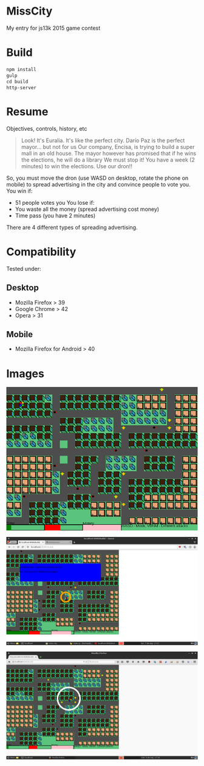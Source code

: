 # MissCity

My entry for js13k 2015 game contest

# Build

```
npm install
gulp
cd build
http-server
```

# Resume

Objectives, controls, history, etc

> Look! It's Euralia. It's like the perfect city. Darío Paz is the perfect mayor... but not for us
> Our company, Encisa, is trying to build a super mall in an old house.
> The mayor however has promised that if he wins the elections, he will do a library
> We must stop it! You have a week (2 minutes) to win the elections. Use our dron!!

So, you must move the dron (use WASD on desktop, rotate the phone on mobile) to spread advertising in the city and convince people to vote you.
You win if: 
 * 51 people votes you
You lose if:
 * You waste all the money (spread advertising cost money)
 * Time pass (you have 2 minutes)
 
There are 4 different types of spreading advertising.

# Compatibility

Tested under: 

## Desktop

* Mozilla Firefox > 39
* Google Chrome > 42
* Opera > 31

## Mobile

* Mozilla Firefox for Android > 40

# Images

![MissCity](media/MissCityGameplay.png)

![Opera 33 and openSUSE Tumbleweed](media/Opera.png)

![Mozilla Firefox and openSUSE Tumbleweed](media/Firefox.png)

